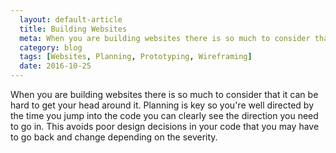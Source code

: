 ```yaml
---
  layout: default-article
  title: Building Websites
  meta: When you are building websites there is so much to consider that it can be hard to get your head around it. Planning is key so you're well directed by the time you jump into the code...
  category: blog
  tags: [Websites, Planning, Prototyping, Wireframing]
  date: 2016-10-25
---
```


When you are building websites there is so much to consider that it can be hard to get your head around it. Planning is key so you're well directed by the time you jump into the code you can clearly
see the direction you need to go in. This avoids poor design decisions in your code that you may have
to go back and change depending on the severity.
